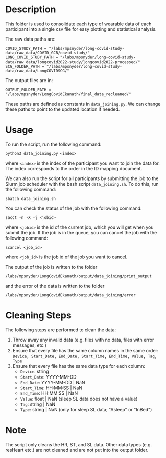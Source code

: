 # Description
This folder is used to consolidate each type of wearable data of each participant into a single csv file for easy plotting and statistical analysis.

The raw data paths are:
```
COVID_STUDY_PATH = "/labs/mpsnyder/long-covid-study-data/raw_data/COVID_GCB/covid-study/"
LONG_COVID_STUDY_PATH = "/labs/mpsnyder/long-covid-study-data/raw_data/longcovid2022-study/longcovid2022-processed/"
SCG_FOLDER_PATH = "/labs/mpsnyder/long-covid-study-data/raw_data/LongCOVIDSCG/"
```
The output files are in:
```
OUTPUT_FOLDER_PATH = "/labs/mpsnyder/LongCovidEkanath/final_data_recleaned/"
```
These paths are defined as constants in `data_joining.py`. We can change these paths to point to the updated location if needed.

# Usage
To run the script, run the following command:
```
python3 data_joining.py <index>
```
where `<index>` is the index of the participant you want to join the data for. The index corresponds to the order in the ID mapping document.

We can also run the script for all participants by submitting the job to the Slurm job scheduler with the bash script `data_joining.sh`. To do this, run the following command:
```
sbatch data_joining.sh
```
You can check the status of the job with the following command:
```
sacct -n -X -j <jobid>
```
where `<jobid>` is the id of the current job, which you will get when you submit the job. If the job is in the queue, you can cancel the job with the following command:
```
scancel <job_id>
```
where `<job_id>` is the job id of the job you want to cancel. 

The output of the job is written to the folder 
```
/labs/mpsnyder/LongCovidEkanath/output/data_joining/print_output
```
and the error of the data is written to the folder
```
/labs/mpsnyder/LongCovidEkanath/output/data_joining/error
```

# Cleaning Steps
The following steps are performed to clean the data:
1. Throw away any invalid data (e.g. files with no data, files with error messages, etc.)
2. Ensure that every file has the same column names in the same order: `Device, Start_Date, End_Date, Start_Time, End_Time, Value, Tag, Type`
3. Ensure that every file has the same data type for each column: 
    - `Device`: string
    - `Start_Date`: YYYY-MM-DD
    - `End_Date`: YYYY-MM-DD | NaN
    - `Start_Time`: HH:MM:SS | NaN
    - `End_Time`: HH:MM:SS | NaN
    - `Value`: float | NaN (sleep SL data does not have a value)
    - `Tag`: string | NaN
    - `Type`: string | NaN (only for sleep SL data; "Asleep" or "InBed")

# Note
The script only cleans the HR, ST, and SL data. Other data types (e.g. resHeart etc.) are not cleaned and are not put into the output folder.
